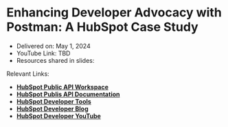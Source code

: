 # Enhancing Developer Advocacy with Postman: A HubSpot Case Study

- Delivered on: May 1, 2024
- YouTube Link: TBD
- Resources shared in slides:

Relevant Links:
- **[HubSpot Public API Workspace](https://www.postman.com/hubspot/workspace/hubspot-public-api-workspace)**
- **[HubSpot Publis API Documentation](https://developers.hubspot.com/docs/api/overview)**
- **[HubSpot Developer Tools](https://developers.hubspot.com/developer-tools)**
- **[HubSpot Developer Blog](https://developers.hubspot.com/blog)**
- **[HubSpot Developer YouTube](https://www.youtube.com/c/HubSpotDevelopers)**




